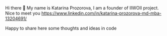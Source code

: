 ## 
Hi there 👋 My name is Katarina Prozorova, I am a founder of IIWOII project. Nice to meet you  https://www.linkedin.com/in/katarina-prozorova-md-mba-13204691/

Happy to share here some thoughts and ideas in code

<!--
**iiwoii/IIWOII** is a ✨ _special_ ✨ repository because its `README.md` (this file) appears on your GitHub profile.

Here are some ideas to get you started:

- 🔭 I’m currently working on ...
- 🌱 I’m currently learning ...
- 👯 I’m looking to collaborate on ...
- 🤔 I’m looking for help with ...
- 💬 Ask me about ...
- 📫 How to reach me: ...
- 😄 Pronouns: ...
- ⚡ Fun fact: ...
-->
